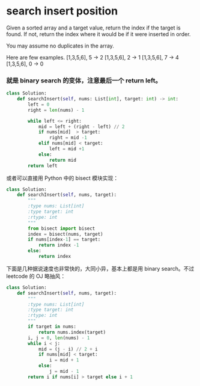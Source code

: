 # search insert position

Given a sorted array and a target value, return the index if the target is found. If not, return the index where it would be if it were inserted in order.

You may assume no duplicates in the array.

Here are few examples.
[1,3,5,6], 5 → 2
[1,3,5,6], 2 → 1
[1,3,5,6], 7 → 4
[1,3,5,6], 0 → 0

### 就是 binary search 的变体，注意最后一个 return left。

```python
class Solution:
    def searchInsert(self, nums: List[int], target: int) -> int:
        left = 0
        right = len(nums) - 1

        while left <= right:
            mid = left + (right - left) // 2
            if nums[mid]  > target:
                right = mid -1
            elif nums[mid] < target:
                left = mid +1
            else:
                return mid
        return left
```

或者可以直接用 Python 中的 bisect 模块实现：

```Python
class Solution:
    def searchInsert(self, nums, target):
        """
        :type nums: List[int]
        :type target: int
        :rtype: int
        """
        from bisect import bisect
        index = bisect(nums, target)
        if nums[index-1] == target:
            return index -1
        else:
            return index
```

下面是几种据说速度也非常快的，大同小异，基本上都是用 binary search。不过 leetcode 的 OJ 略抽风：

```Python
class Solution:
    def searchInsert(self, nums, target):
        """
        :type nums: List[int]
        :type target: int
        :rtype: int
        """
        if target in nums:
            return nums.index(target)
        i, j = 0, len(nums) - 1
        while i < j:
            mid = (j - i) // 2 + i
            if nums[mid] < target:
                i = mid + 1
            else:
                j = mid - 1
        return i if nums[i] > target else i + 1
```
